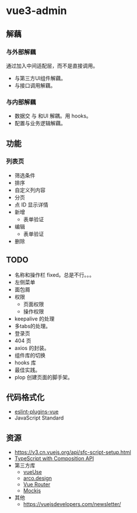 # vue3-admin

## 解藕
### 与外部解藕
通过加入中间适配层，而不是直接调用。
* 与第三方UI组件解藕。
* 与接口调用解藕。

### 与内部解藕
* 数据交 与 和UI 解耦。用 hooks。
* 配置与业务逻辑解藕。

## 功能
### 列表页
* 筛选条件
* 排序
* 自定义列内容
* 分页
* 点 ID 显示详情
* 新增
  * 表单验证
* 编辑
  * 表单验证
* 删除

## TODO
* 名称和操作栏 fixed。总是不行。。。
* 左侧菜单
* 面包屑
* 权限
  * 页面权限
  * 操作权限
* keepalive 的处理
* 多tabs的处理。
* 登录页
* 404 页
* axios 的封装。
* 组件库的切换
* hooks 库
* 最佳实践。
* plop 创建页面的脚手架。

## 代码格式化
* [eslint-plugins-vue](https://eslint.vuejs.org/rules/)
* JavaScript Standard

## 资源
* https://v3.cn.vuejs.org/api/sfc-script-setup.html
* [TypeScript with Composition API](https://vuejs.org/guide/typescript/composition-api.html)
* 第三方库
  * [vueUse](https://vueuse.org/core/onclickoutside)
  * [arco.design](https://arco.design/vue/docs/start)
  * [Vue Router](https://router.vuejs.org/zh/guide/essentials/nested-routes.html#%E5%B5%8C%E5%A5%97%E8%B7%AF%E7%94%B1)
  * [Mockjs](https://github.com/nuysoft/Mock/wiki/Mock.mock())
* 其他
  * https://vuejsdevelopers.com/newsletter/
